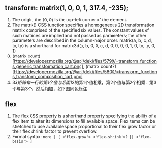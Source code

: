 ## transform: matrix(1, 0, 0, 1, 317.4, -235);
1. The origin, the (0, 0) is the top-left corner of the element.
2. The matrix() CSS function specifies a homogeneous 2D transformation matrix comprised of the specified six values. The constant values of such matrices are implied and not passed as parameters; the other parameters are described in the column-major order.
matrix(a, b, c, d, tx, ty) is a shorthand for matrix3d(a, b, 0, 0, c, d, 0, 0, 0, 0, 1, 0, tx, ty, 0, 1).
3. (matrix count)[https://developer.mozilla.org/@api/deki/files/5799/=transform_functions_generic_transformation_cart.png], (matrix count2)[https://developer.mozilla.org/@api/deki/files/5800/=transform_functions_transform_composition_cart.png]
4. 3*3矩阵每一行的第1个值与后面1*3的第1个值相乘，第2个值与第2个相乘，第3个与第3个，然后相加，如下图同色标注

## flex
1. The flex CSS property is a shorthand property specifying the ability of a flex item to alter its dimensions to fill available space. Flex items can be stretched to use available space proportional to their flex grow factor or their flex shrink factor to prevent overflow.
2. Formal syntax: `none | [ <'flex-grow'> <'flex-shrink'>? || <'flex-basis'> ]`

